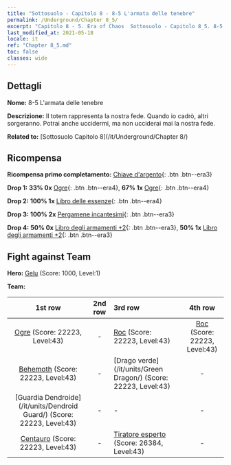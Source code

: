 ```yaml
---
title: "Sottosuolo - Capitolo 8 - 8-5 L'armata delle tenebre"
permalink: /Underground/Chapter 8_5/
excerpt: "Capitolo 8 - 5. Era of Chaos  Sottosuolo - Capitolo 8_5. 8-5 L'armata delle tenebre"
last_modified_at: 2021-05-18
locale: it
ref: "Chapter 8_5.md"
toc: false
classes: wide
---
```


## Dettagli

 **Nome:** 8-5 L'armata delle tenebre

 **Descrizione:** Il totem rappresenta la nostra fede. Quando io cadrò, altri sorgeranno. Potrai anche uccidermi, ma non ucciderai mai la nostra fede.

 **Related to:** [Sottosuolo Capitolo 8](/it/Underground/Chapter 8/)

## Ricompensa

 **Ricompensa primo completamento:** [Chiave d'argento](/ItemsIT/con_693/){: .btn .btn--era3}

 **Drop 1:** **33% 0x** [Ogre](/ItemsIT/unt_220/){: .btn .btn--era4}, **67% 1x** [Ogre](/ItemsIT/unt_220/){: .btn .btn--era4}

 **Drop 2:** **100% 1x** [Libro delle essenze](/ItemsIT/mat_39/){: .btn .btn--era4}

 **Drop 3:** **100% 2x** [Pergamene incantesimi](/ItemsIT/con_694/){: .btn .btn--era3}

 **Drop 4:** **50% 0x** [Libro degli armamenti +2](/ItemsIT/mat_32/){: .btn .btn--era3}, **50% 1x** [Libro degli armamenti +2](/ItemsIT/mat_32/){: .btn .btn--era3}


## Fight against Team
 **Hero:** [Gelu](/it/heroes/Gelu/) (Score: 1000, Level:1)

 **Team:**


  | 1st row | 2nd row | 3rd row | 4th row |
  |:----:|:----:|:----|:----:|
  | [Ogre](/it/units/Ogre/) (Score: 22223, Level:43)  | - | [Roc](/it/units/Roc/) (Score: 22223, Level:43)  | [Roc](/it/units/Roc/) (Score: 22223, Level:43)  |
  | [Behemoth](/it/units/Behemoth/) (Score: 22223, Level:43)  | - | [Drago verde](/it/units/Green Dragon/) (Score: 22223, Level:43)  | - |
  | [Guardia Dendroide](/it/units/Dendroid Guard/) (Score: 22223, Level:43)  | - | - | - |
  | [Centauro](/it/units/Centaur/) (Score: 22223, Level:43)  | - | [Tiratore esperto](/it/units/Sharpshooter/) (Score: 26384, Level:43)  | - |


